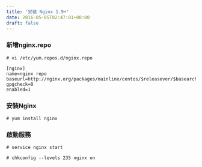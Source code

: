 ```yaml
---
title: '安裝 Nginx 1.9+'
date: 2016-05-05T02:47:01+08:00
draft: false
---
```

### 新增nginx.repo

`# vi /etc/yum.repos.d/nginx.repo`

```config nginx.repo
[nginx]
name=nginx repo
baseurl=http://nginx.org/packages/mainline/centos/$releasever/$basearch/
gpgcheck=0
enabled=1
```

### 安裝Nginx
`# yum install nginx`

### 啟動服務
`# service nginx start`
  
`# chkconfig --levels 235 nginx on`
